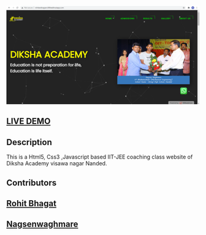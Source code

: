 ![IIT-JEE coaching class website](https://github.com/Nagsenwaghmare/Dikshaacademy-website/blob/master/dikshaacadeny/images/Coaching%20class%20website.png)

## <a href="http://rohitandnagsen.000webhostapp.com/">LIVE DEMO</a>


## Description
This is a Html5, Css3 ,Javascript based IIT-JEE coaching class website of Diksha Academy visawa nagar Nanded. 
## Contributors
## <a href="https://github.com/rohit01010">Rohit Bhagat</a>
## <a href="https://github.com/Nagsenwaghmare">Nagsenwaghmare</a>

